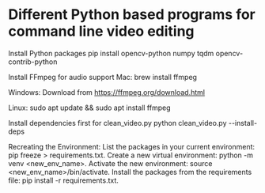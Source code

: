 # Different Python based programs for command line video editing

Install Python packages
pip install opencv-python numpy tqdm opencv-contrib-python

Install FFmpeg for audio support
Mac:
brew install ffmpeg

Windows:
Download from https://ffmpeg.org/download.html

Linux:
sudo apt update && sudo apt install ffmpeg

Install dependencies first for clean_video.py
python clean_video.py --install-deps

Recreating the Environment:
List the packages in your current environment: pip freeze > requirements.txt.
Create a new virtual environment: python -m venv <new_env_name>.
Activate the new environment: source <new_env_name>/bin/activate.
Install the packages from the requirements file: pip install -r requirements.txt.
